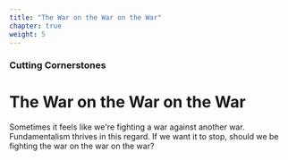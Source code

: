 ```yaml
---
title: "The War on the War on the War"
chapter: true
weight: 5
---
```

### Cutting Cornerstones
# The War on the War on the War

Sometimes it feels like we're fighting a war against another war. Fundamentalism thrives in this regard. If we want it to stop, should we be fighting the war on the war on the war?
